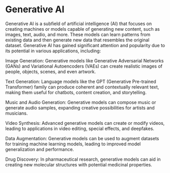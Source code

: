 # Generative AI

Generative AI is a subfield of artificial intelligence (AI) that focuses on creating machines or models capable of generating new content, such as images, text, audio, and more. These models can learn patterns from existing data and then generate new data that resembles the original dataset. Generative AI has gained significant attention and popularity due to its potential in various applications, including:

Image Generation: Generative models like Generative Adversarial Networks (GANs) and Variational Autoencoders (VAEs) can create realistic images of people, objects, scenes, and even artwork.

Text Generation: Language models like the GPT (Generative Pre-trained Transformer) family can produce coherent and contextually relevant text, making them useful for chatbots, content creation, and storytelling.

Music and Audio Generation: Generative models can compose music or generate audio samples, expanding creative possibilities for artists and musicians.

Video Synthesis: Advanced generative models can create or modify videos, leading to applications in video editing, special effects, and deepfakes.

Data Augmentation: Generative models can be used to augment datasets for training machine learning models, leading to improved model generalization and performance.

Drug Discovery: In pharmaceutical research, generative models can aid in creating new molecular structures with potential medicinal properties.
